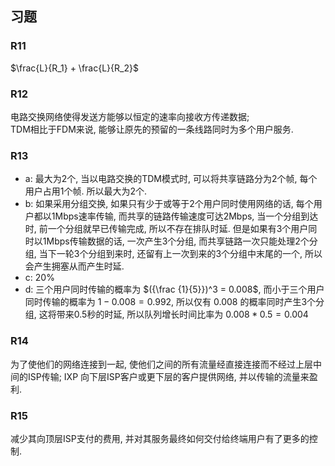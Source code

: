 ## 习题

### R11

$\frac{L}{R_1} + \frac{L}{R_2}$

### R12

电路交换网络使得发送方能够以恒定的速率向接收方传递数据;   
TDM相比于FDM来说, 能够让原先的预留的一条线路同时为多个用户服务.

### R13

* a: 最大为2个, 当以电路交换的TDM模式时, 可以将共享链路分为2个帧, 每个用户占用1个帧. 所以最大为2个.
* b: 如果采用分组交换, 如果只有少于或等于2个用户同时使用网络的话, 每个用户都以1Mbps速率传输, 而共享的链路传输速度可达2Mbps, 当一个分组到达时, 前一个分组就早已传输完成, 所以不存在排队时延. 但是如果有3个用户同时以1Mbps传输数据的话, 一次产生3个分组, 而共享链路一次只能处理2个分组, 当下一轮3个分组到来时, 还留有上一次到来的3个分组中末尾的一个, 所以会产生拥塞从而产生时延.
* c: 20%
* d: 三个用户同时传输的概率为 $({\frac {1}{5}})^3 = 0.008$, 而小于三个用户同时传输的概率为 $1 - 0.008 = 0.992$, 所以仅有 0.008 的概率同时产生3个分组, 这将带来0.5秒的时延, 所以队列增长时间比率为 $0.008 * 0.5 = 0.004$

### R14

为了使他们的网络连接到一起, 使他们之间的所有流量经直接连接而不经过上层中间的ISP传输; IXP 向下层ISP客户或更下层的客户提供网络, 并以传输的流量来盈利.

### R15

减少其向顶层ISP支付的费用, 并对其服务最终如何交付给终端用户有了更多的控制.